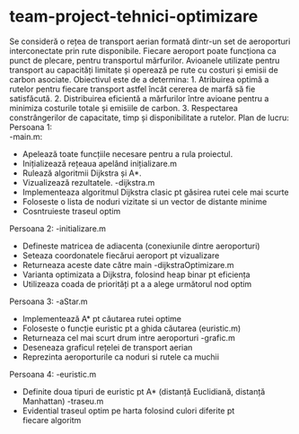 # team-project-tehnici-optimizare

Se consideră o rețea de transport aerian formată dintr-un set de aeroporturi interconectate prin rute disponibile. Fiecare aeroport poate funcționa ca punct de plecare, pentru transportul mărfurilor. Avioanele utilizate pentru transport au capacități limitate și operează pe rute cu costuri și emisii de carbon asociate.
Obiectivul este de a determina:
	1.⁠ ⁠Atribuirea optimă a rutelor pentru fiecare transport astfel încât cererea de marfă să fie satisfăcută.
	2.⁠ ⁠Distribuirea eficientă a mărfurilor între avioane pentru a minimiza costurile totale și emisiile de carbon.
	3.⁠ ⁠Respectarea constrângerilor de capacitate, timp și disponibilitate a rutelor.
Plan de lucru: 
Persoana 1: 	
	-main.m:
* Apelează toate funcțiile necesare pentru a rula proiectul.
* Inițializează rețeaua apelând inițializare.m
* Rulează algoritmii Dijkstra și A*.
* Vizualizează rezultatele.
	-dijkstra.m
* Implementeaza algoritmul Dijkstra clasic pt găsirea rutei cele mai scurte
* Foloseste o lista de noduri vizitate si un vector de distante minime
* Cosntruieste traseul optim

Persoana 2:
	-initializare.m
* Defineste matricea de adiacenta (conexiunile dintre aeroporturi)
* Seteaza coordonatele fiecărui aeroport pt vizualizare
* Returneaza aceste date către main
	-dijkstraOptimizare.m
* Varianta optimizata a Dijkstra, folosind heap binar pt eficiența
* Utilizeaza coada de priorități pt a a alege următorul nod optim

Persoana 3:
	-aStar.m
* Implementează A* pt căutarea rutei optime
* Foloseste o funcție euristic pt a ghida căutarea (euristic.m)
* Returneaza cel mai scurt drum intre aeroporturi
	-grafic.m
* Deseneaza graficul rețelei de transport aerian 
* Reprezinta aeroporturile ca noduri si rutele ca muchii 

Persoana 4:
	-euristic.m
* Definite doua tipuri de euristic pt A* (distanță Euclidiană, distanță Manhattan)
	-traseu.m
* Evidential traseul optim pe harta folosind culori diferite pt fiecare algoritm
